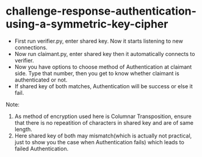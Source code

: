 # challenge-response-authentication-using-a-symmetric-key-cipher
- First run verifier.py, enter shared key. Now it starts listening to new connections.
- Now run claimant.py, enter shared key then it automatically connects to verifier.
- Now you have options to choose method of Authentication at claimant side. Type that number, then you get to know whether claimant is authenticated or not.
- If shared key of both  matches, Authentication will be success or else it fail.

Note:
1. As method of encryption used here is Columnar Transposition, ensure that there is no repeatition of characters in shared key and are of same length.
2. Here shared key of both may mismatch(which is actually not practical, just to show you the case when Authentication fails) which leads to failed Authentication.
